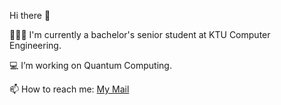 Hi there 👋

👩🏼‍💻 I'm currently a bachelor's senior student at KTU Computer Engineering.

💻 I’m working on Quantum Computing.

📫 How to reach me: [My Mail](irembuseozkose@gmail.com)
